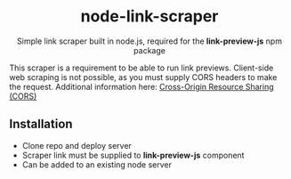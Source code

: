 <h1 align="center">node-link-scraper</h1>

<p align="center">Simple link scraper built in node.js, required for the <b>link-preview-js</b> npm package</p>

<p>This scraper is a requirement to be able to run link previews. Client-side web scraping is not possible, as you must supply CORS headers to make the request. Additional information here: <a href="https://developer.mozilla.org/en-US/docs/Web/HTTP/CORS">Cross-Origin Resource Sharing (CORS)</a></p>

## Installation
- Clone repo and deploy server </br>
- Scraper link must be supplied to <b>link-preview-js</b> component </br>
- Can be added to an existing node server

